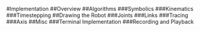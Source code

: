 #Implementation
##Overview
##Algorithms
###Symbolics
###Kinematics
###Timestepping
##Drawing the Robot
###Joints
###Links
###Tracing
###Axis
##Misc
###Terminal Implementation
###Recording and Playback
